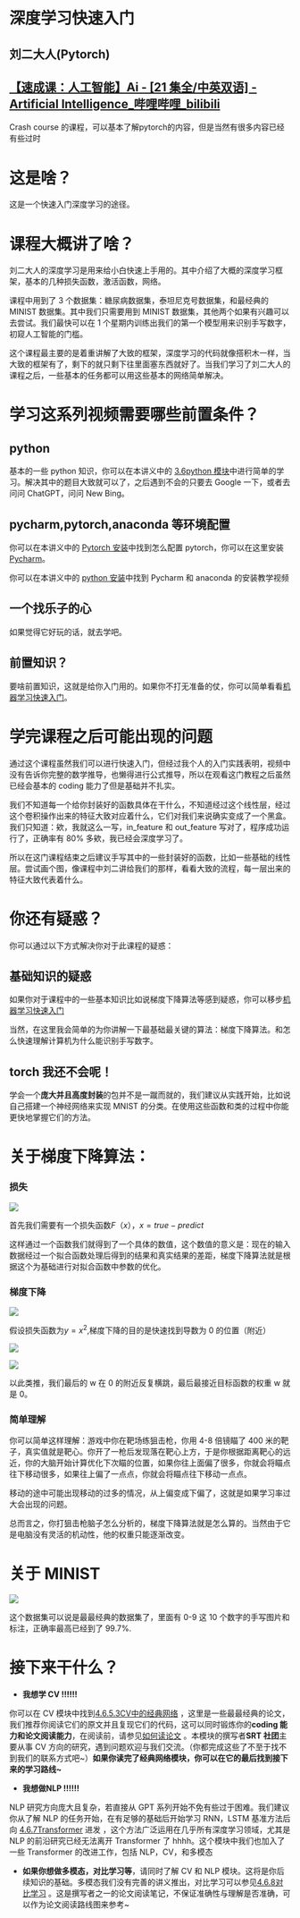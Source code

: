 # 深度学习快速入门

## <strong>刘二大人(Pytorch)</strong>

## [【速成课：人工智能】Ai - [21 集全/中英双语] - Artificial Intelligence_哔哩哔哩_bilibili](https://www.bilibili.com/video/BV1P7411r7Dw/?spm_id_from=333.999.0.0&vd_source=2cb6252f9211ae9d29cf1f76f0aea8d7)

Crash course 的课程，可以基本了解pytorch的内容，但是当然有很多内容已经有些过时

# 这是啥？

这是一个快速入门深度学习的途径。

# 课程大概讲了啥？

刘二大人的深度学习是用来给小白快速上手用的。其中介绍了大概的深度学习框架，基本的几种损失函数，激活函数，网络。

课程中用到了 3 个数据集：糖尿病数据集，泰坦尼克号数据集，和最经典的 MINIST 数据集。其中我们只需要用到 MINIST 数据集，其他两个如果有兴趣可以去尝试。我们最快可以在 1 个星期内训练出我们的第一个模型用来识别手写数字，初窥人工智能的门槛。

这个课程最主要的是着重讲解了大致的框架，深度学习的代码就像搭积木一样，当大致的框架有了，剩下的就只剩下往里面塞东西就好了。当我们学习了刘二大人的课程之后，一些基本的任务都可以用这些基本的网络简单解决。

# 学习这系列视频需要哪些前置条件？

## python

基本的一些 python 知识，你可以在本讲义中的 [3.6python 模块](../3.%E7%BC%96%E7%A8%8B%E6%80%9D%E7%BB%B4%E4%BD%93%E7%B3%BB%E6%9E%84%E5%BB%BA/3.6Python%EF%BC%88%E7%81%B5%E5%B7%A7%E7%9A%84%E8%83%B6%E6%B0%B4%EF%BC%89.md)中进行简单的学习。解决其中的题目大致就可以了，之后遇到不会的只要去 Google 一下，或者去问问 ChatGPT，问问 New Bing。

## pycharm,pytorch,anaconda 等环境配置

你可以在本讲义中的 [Pytorch 安装](../4.%E4%BA%BA%E5%B7%A5%E6%99%BA%E8%83%BD/4.6.4Pytorch%E5%AE%89%E8%A3%85.md)中找到怎么配置 pytorch，你可以在这里安装 [Pycharm](https://www.jetbrains.com/zh-cn/pycharm/)。

你可以在本讲义中的 [python 安装](../3.%E7%BC%96%E7%A8%8B%E6%80%9D%E7%BB%B4%E4%BD%93%E7%B3%BB%E6%9E%84%E5%BB%BA/3.6.3%E5%AE%89%E8%A3%85python.md)中找到 Pycharm 和 anaconda 的安装教学视频

## 一个找乐子的心

如果觉得它好玩的话，就去学吧。

## 前置知识？

要啥前置知识，这就是给你入门用的。如果你不打无准备的仗，你可以简单看看[机器学习快速入门](4.2%E6%9C%BA%E5%99%A8%E5%AD%A6%E4%B9%A0%EF%BC%88AI%EF%BC%89%E5%BF%AB%E9%80%9F%E5%85%A5%E9%97%A8%EF%BC%88quick%20start%EF%BC%89.md)。

# 学完课程之后可能出现的问题

通过这个课程虽然我们可以进行快速入门，但经过我个人的入门实践表明，视频中没有告诉你完整的数学推导，也懒得进行公式推导，所以在观看这门教程之后虽然已经会基本的 coding 能力了但是基础并不扎实。

我们不知道每一个给你封装好的函数具体在干什么，不知道经过这个线性层，经过这个卷积操作出来的特征大致对应着什么，它们对我们来说确实变成了一个黑盒。我们只知道：欸，我就这么一写，in_feature 和 out_feature 写对了，程序成功运行了，正确率有 80% 多欸，我已经会深度学习了。

所以在这门课程结束之后建议手写其中的一些封装好的函数，比如一些基础的线性层。尝试画个图，像课程中刘二讲给我们的那样，看看大致的流程，每一层出来的特征大致代表着什么。

# 你还有疑惑？

你可以通过以下方式解决你对于此课程的疑惑：


## 基础知识的疑惑

如果你对于课程中的一些基本知识比如说梯度下降算法等感到疑惑，你可以移步[机器学习快速入门](4.2%E6%9C%BA%E5%99%A8%E5%AD%A6%E4%B9%A0%EF%BC%88AI%EF%BC%89%E5%BF%AB%E9%80%9F%E5%85%A5%E9%97%A8%EF%BC%88quick%20start%EF%BC%89.md)

当然，在这里我会简单的为你讲解一下最基础最关键的算法：梯度下降算法。和怎么快速理解计算机为什么能识别手写数字。

## torch 我还不会呢！

学会一个<strong>庞大并且高度封装</strong>的包并不是一蹴而就的，我们建议从实践开始，比如说自己搭建一个神经网络来实现 MNIST 的分类。在使用这些函数和类的过程中你能更快地掌握它们的方法。

# 关于梯度下降算法：

### 损失

![](https://pic-hdu-cs-wiki-1307923872.cos.ap-shanghai.myqcloud.com/boxcnRbeabbEppeHlM39UwqJSJc.png)

首先我们需要有一个损失函数$F（x），x=true-predict$


这样通过一个函数我们就得到了一个具体的数值，这个数值的意义是：现在的输入数据经过一个拟合函数处理后得到的结果和真实结果的差距，梯度下降算法就是根据这个为基础进行对拟合函数中参数的优化。

### 梯度下降

![](https://pic-hdu-cs-wiki-1307923872.cos.ap-shanghai.myqcloud.com/boxcnMuwaG2okodvywzbxX138Re.png)

假设损失函数为$y=x^2$,梯度下降的目的是快速找到导数为 0 的位置（附近）

![](https://pic-hdu-cs-wiki-1307923872.cos.ap-shanghai.myqcloud.com/boxcn83M9AW6xDm5pBIqmZEC6Kf.png)

![](https://pic-hdu-cs-wiki-1307923872.cos.ap-shanghai.myqcloud.com/boxcneVFa131Lb9xDMCsIMI9fcc.png)

以此类推，我们最后的 w 在 0 的附近反复横跳，最后最接近目标函数的权重 w 就是 0。

### 简单理解

你可以简单这样理解：游戏中你在靶场练狙击枪，你用 4-8 倍镜瞄了 400 米的靶子，真实值就是靶心。你开了一枪后发现落在靶心上方，于是你根据距离靶心的远近，你的大脑开始计算优化下次瞄的位置，如果你往上面偏了很多，你就会将瞄点往下移动很多，如果往上偏了一点点，你就会将瞄点往下移动一点点。

移动的途中可能出现移动的过多的情况，从上偏变成下偏了，这就是如果学习率过大会出现的问题。

总而言之，你打狙击枪脑子怎么分析的，梯度下降算法就是怎么算的。当然由于它是电脑没有灵活的机动性，他的权重只能逐渐改变。

# 关于 MINIST

![](https://pic-hdu-cs-wiki-1307923872.cos.ap-shanghai.myqcloud.com/boxcnxdyWA6Sj82kNxMlQ1b9hDg.png)

这个数据集可以说是最最经典的数据集了，里面有 0-9 这 10 个数字的手写图片和标注，正确率最高已经到了 99.7%.

# 接下来干什么？

- <strong>我想学 CV !!!!!!</strong>

你可以在 CV 模块中找到[4.6.5.3CV中的经典网络](4.6.5.3CV%E4%B8%AD%E7%9A%84%E7%BB%8F%E5%85%B8%E7%BD%91%E7%BB%9C.md) ，这里是一些最最经典的论文，我们推荐你阅读它们的原文并且复现它们的代码，这可以同时锻炼你的<strong>coding 能力和论文阅读能力</strong>，在阅读前，请参见[如何读论文](../1.%E6%9D%AD%E7%94%B5%E7%94%9F%E5%AD%98%E6%8C%87%E5%8D%97/1.10%E5%A6%82%E4%BD%95%E8%AF%BB%E8%AE%BA%E6%96%87.md) 。本模块的撰写者<strong>SRT 社团</strong>主要从事 CV 方向的研究，遇到问题欢迎与我们交流。（你都完成这些了不至于找不到我们的联系方式吧~）<strong>如果你读完了经典网络模块，你可以在它的最后找到接下来的学习路线~</strong>

- <strong>我想做</strong><strong>NLP</strong><strong> !!!!!!</strong>

NLP 研究方向庞大且复杂，若直接从 GPT 系列开始不免有些过于困难。我们建议你从了解 NLP 的任务开始，在有足够的基础后开始学习 RNN，LSTM 基准方法后向 [4.6.7Transformer](4.6.7Transformer.md) 进发 ，这个方法广泛运用在几乎所有深度学习领域，尤其是 NLP 的前沿研究已经无法离开 Transformer 了 hhhh。这个模块中我们也加入了一些 Transformer 的改进工作，包括 NLP，CV，和多模态

- <strong>如果你想做多模态，对比学习等</strong>，请同时了解 CV 和 NLP 模块。这将是你后续知识的基础。多模态我们没有完善的讲义推出，对比学习可以参见[4.6.8对比学习](4.6.8%E5%AF%B9%E6%AF%94%E5%AD%A6%E4%B9%A0.md) 。这是撰写者之一的论文阅读笔记，不保证准确性与理解是否准确，可以作为论文阅读路线图来参考~
